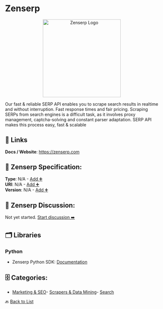 # Zenserp
<p align="center">
    <img width="256" src="https://raw.githubusercontent.com/apis-list/apis-list/main/apis/zenserp/logo_256x256.png" alt="Zenserp Logo"/>
</p>
Our fast & reliable SERP API enables you to scrape search results in realtime and without interruption. Fast response times and fair pricing. Scraping SERPs from search engines is a difficult task, as it involves proxy management, captcha-solving and constant parser adaptation. SERP API makes this process easy, fast & scalable

##  🔗 Links
**Docs / Website**: https://zenserp.com

## 🧬 Zenserp Specification:
**Type**: N/A - [Add ➕](https://github.com/apis-list/apis-list/edit/main/apis.yaml#L23005)  
**URI**: N/A - [Add ➕](https://github.com/apis-list/apis-list/edit/main/apis.yaml#L23005)  
**Version**: N/A - [Add ➕](https://github.com/apis-list/apis-list/edit/main/apis.yaml#L23005)

## 💬 Zenserp Discussion:
Not yet started. [Start discussion ➡️](https://github.com/apis-list/apis-list/discussions/new)

## 🗂️ Libraries
### Python
- Zenserp Python SDK: [Documentation](https://github.com/zenserp/zenserp-python)


## 🗄️ Categories:
- [Marketing & SEO](https://github.com/apis-list/apis-list#marketing--seo-)- [Scrapers & Data Mining](https://github.com/apis-list/apis-list#scrapers--data-mining-)- [Search](https://github.com/apis-list/apis-list#search-)

🔙  [Back to List](https://github.com/apis-list/apis-list)
